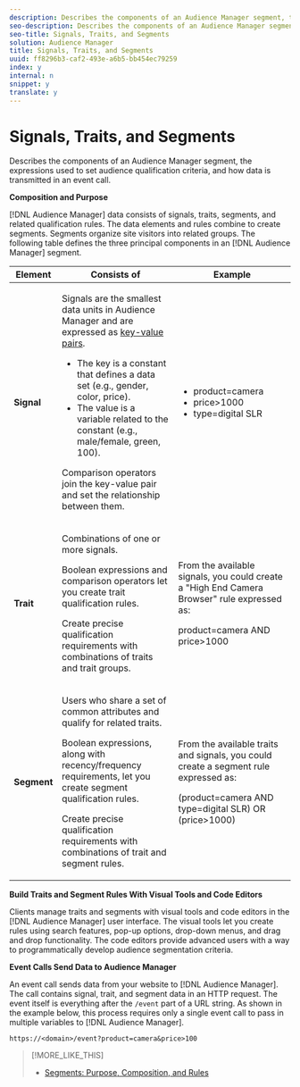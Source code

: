 ```yaml
---
description: Describes the components of an Audience Manager segment, the expressions used to set audience qualification criteria, and how data is transmitted in an event call.
seo-description: Describes the components of an Audience Manager segment, the expressions used to set audience qualification criteria, and how data is transmitted in an event call.
seo-title: Signals, Traits, and Segments
solution: Audience Manager
title: Signals, Traits, and Segments
uuid: ff8296b3-caf2-493e-a6b5-bb454ec79259
index: y
internal: n
snippet: y
translate: y
---
```


# Signals, Traits, and Segments

Describes the components of an Audience Manager segment, the expressions used to set audience qualification criteria, and how data is transmitted in an event call.



**Composition and Purpose** 


[!DNL Audience Manager] data consists of signals, traits, segments, and related qualification rules. The data elements and rules combine to create segments. Segments organize site visitors into related groups. The following table defines the three principal components in an [!DNL Audience Manager] segment. 

<table id="table_E8373A01C3414C42B4983A59BF0F0669"> 
 <thead> 
  <tr> 
   <th colname="col1" class="entry"> Element </th> 
   <th colname="col2" class="entry"> Consists of </th> 
   <th colname="col3" class="entry"> Example </th> 
  </tr>
 </thead>
 <tbody> 
  <tr> 
   <td colname="col1"><b>Signal</b> </td> 
   <td colname="col2"> <p>Signals are the smallest data units in <span class="keyword"> Audience Manager</span> and are expressed as <a href="../reference/key-value-pairs-explained.md#concept_E4236E003076483AA939791FE2492B49" format="dita" scope="local"> key-value pairs</a>. </p> 
    <ul id="ul_728347E325284B9FA0B4E05DE8CF4570"> 
     <li id="li_89574A3B4A734726AD43405AE6D85FF5">The key is a constant that defines a data set (e.g., gender, color, price). </li> 
     <li id="li_D35601B33EE24EC5857F45D9577254D4">The value is a variable related to the constant (e.g., male/female, green, 100). </li> 
    </ul> <p>Comparison operators join the key-value pair and set the relationship between them. </p> </td> 
   <td colname="col3"> 
    <ul id="ul_A6D8D30A37C94437A7BF38736C6F8556"> 
     <li id="li_74C87C34FA254783AC0DEBBC69B35AC4"><span class="codeph"> product=camera</span> </li> 
     <li id="li_C1727B9136024E56B60374597A7DCA00"><span class="codeph"> price&gt;1000</span> </li> 
     <li id="li_B2E7798768EE444AB978F3F27B0BC0B5"><span class="codeph"> type=digital SLR</span> </li> 
    </ul> </td> 
  </tr> 
  <tr> 
   <td colname="col1"><b>Trait</b> </td> 
   <td colname="col2"> <p>Combinations of one or more signals. </p> <p>Boolean expressions and comparison operators let you create trait qualification rules. </p> <p>Create precise qualification requirements with combinations of traits and trait groups. </p> </td> 
   <td colname="col3"> <p>From the available signals, you could create a "High End Camera Browser" rule expressed as: </p> <p><span class="codeph"> product=camera AND price&gt;1000</span> </p> </td> 
  </tr> 
  <tr> 
   <td colname="col1"><b>Segment</b> </td> 
   <td colname="col2"> <p>Users who share a set of common attributes and qualify for related traits. </p> <p>Boolean expressions, along with recency/frequency requirements, let you create segment qualification rules. </p> <p>Create precise qualification requirements with combinations of trait and segment rules. </p> </td> 
   <td colname="col3"> <p>From the available traits and signals, you could create a segment rule expressed as: </p> <p><span class="codeph"> (product=camera AND type=digital SLR) OR (price&gt;1000)</span> </p> </td> 
  </tr> 
 </tbody> 
</table>



**Build Traits and Segment Rules With Visual Tools and Code Editors** 


Clients manage traits and segments with visual tools and code editors in the [!DNL Audience Manager] user interface. The visual tools let you create rules using search features, pop-up options, drop-down menus, and drag and drop functionality. The code editors provide advanced users with a way to programmatically develop audience segmentation criteria. 


**Event Calls Send Data to Audience Manager** 


An event call sends data from your website to [!DNL Audience Manager]. The call contains signal, trait, and segment data in an HTTP request. The event itself is everything after the `/event` part of a URL string. As shown in the example below, this process requires only a single event call to pass in multiple variables to [!DNL Audience Manager]. 
```
https://<domain>/event?product=camera&price>100
```

>[!MORE_LIKE_THIS]
>
>* [Segments: Purpose, Composition, and Rules](segments-purpose.md#concept_F9E9D1D1EFF34AA2AD025109DD741C86)
